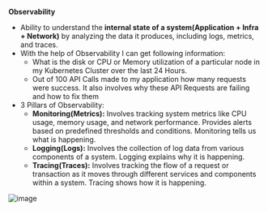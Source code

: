 **Observability** 
- Ability to understand the **internal state of a system(Application + Infra + Network)** by analyzing the data it produces, including logs, metrics, and traces. 
- With the help of Observability I can get following information:
  - What is the disk or CPU or Memory utilization of a particular node in my Kubernetes Cluster over the last 24 Hours. 
  - Out of 100 API Calls made to my application how many requests were success. It also involves why these API Requests are failing and how to fix them
- 3 Pillars of Observability:
  - **Monitoring(Metrics):** Involves tracking system metrics like CPU usage, memory usage, and network performance. Provides alerts based on predefined thresholds and conditions. Monitoring tells us what is happening.
  - **Logging(Logs):** Involves the collection of log data from various components of a system. Logging explains why it is happening.
  - **Tracing(Traces):** Involves tracking the flow of a request or transaction as it moves through different services and components within a system. Tracing shows how it is happening.

![image](https://github.com/user-attachments/assets/43031f4a-ce6a-4bd6-bcd3-9b800ddcf9e2)



  
